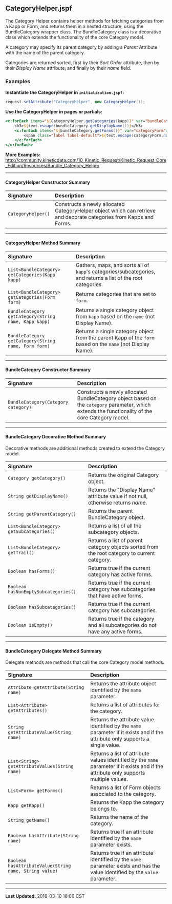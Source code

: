 ## CategoryHelper.jspf

The Category Helper contains helper methods for fetching categories from a Kapp or Form, and returns them in a nested structure, using the BundleCategory wrapper class. The BundleCategory class is a decorative class which extends the functionality of the core Category model.

A category may specify its parent category by adding a _Parent_ Attribute with the name of the parent category.

Categories are returned sorted, first by their _Sort Order_ attribute, then by their _Display Name_ attribute, and finally by their _name_ field.

### Examples

**Instantiate the CategoryHelper in `initialization.jspf`:**
```java
request.setAttribute("CategoryHelper", new CategoryHelper());
```

**Use the CategoryHelper in pages or partials:**
```jsp
<c:forEach items="${CategoryHelper.getCategories(kapp)}" var="bundleCategory">
    <h3>${text.escape(bundleCategory.getDisplayName())}</h3>
    <c:forEach items="${bundleCategory.getForms()}" var="categoryForm">
        <span class="label label-default">${text.escape(categoryForm.name)}</span>
    </c:forEach>
</c:forEach>
```

**More Examples:** <http://community.kineticdata.com/10_Kinetic_Request/Kinetic_Request_Core_Edition/Resources/Bundle_Category_Helper>  

---

#### CategoryHelper Constructor Summary
| Signature                                              | Description                                                                                                                                       |
| :----------------------------------------------------- | :------------------------------------------------------------------------------------------------------------------------------------------------ |
| `CategoryHelper()`                                     | Constructs a newly allocated CategoryHelper object which can retrieve and decorate categories from Kapps and Forms.                               |

---

#### CategoryHelper Method Summary
| Signature                                              | Description                                                                                                                                       |
| :----------------------------------------------------- | :------------------------------------------------------------------------------------------------------------------------------------------------ |
| `List<BundleCategory> getCategories(Kapp kapp)`        | Gathers, maps, and sorts all of `kapp`'s categories/subcategories, and returns a list of the root categories.                                     |
| `List<BundleCategory> getCategories(Form form)`        | Returns categories that are set to `form`.                                                                                                        |
| `BundleCategory getCategory(String name, Kapp kapp)`   | Returns a single category object from `kapp` based on the `name` (not Display Name).                                                              |
| `BundleCategory getCategory(String name, Form form)`   | Returns a single category object from the parent Kapp of the `form` based on the `name` (not Display Name).                                       |

---

#### BundleCategory Constructor Summary
| Signature                                              | Description                                                                                                                                       |
| :----------------------------------------------------- | :------------------------------------------------------------------------------------------------------------------------------------------------ |
| `BundleCategory(Category category)`                    | Constructs a newly allocated BundleCategory object based on the `category` parameter, which extends the functionality of the core Category model. |

---

#### BundleCategory Decorative Method Summary
Decorative methods are additional methods created to extend the Category model.  

| Signature                                              | Description                                                                                                                                       |
| :----------------------------------------------------- | :------------------------------------------------------------------------------------------------------------------------------------------------ |
| `Category getCategory()`                               | Returns the original Category object.                                                                                                             |
| `String getDisplayName()`                              | Returns the "Display Name" attribute value if not null, otherwise returns _name_.                                                                 |
| `String getParentCategory()`                           | Returns the parent BundleCategory object.                                                                                                         |
| `List<BundleCategory> getSubcategories()`              | Returns a list of all the subcategory objects.                                                                                                    |
| `List<BundleCategory> getTrail()`                      | Returns a list of parent category objects sorted from the root category to current category.                                                      |
| `Boolean hasForms()`                                   | Returns true if the current category has active forms.                                                                                            |
| `Boolean hasNonEmptySubcategories()`                   | Returns true if the current category has subcategories that have active forms.                                                                    |
| `Boolean hasSubcategories()`                           | Returns true if the current category has subcategories.                                                                                           |
| `Boolean isEmpty()`                                    | Returns true if the category and all subcategories do not have any active forms.                                                                  |

---

#### BundleCategory Delegate Method Summary
Delegate methods are methods that call the core Category model methods.  

| Signature                                              | Description                                                                                                                                       |
| :----------------------------------------------------- | :------------------------------------------------------------------------------------------------------------------------------------------------ |
| `Attribute getAttribute(String name)`                  | Returns the attribute object identified by the `name` parameter.                                                                                  |
| `List<Attribute> getAttributes()`                      | Returns a list of attributes for the category.                                                                                                    |
| `String getAttributeValue(String name)`                | Returns the attribute value identified by the `name` parameter if it exists and if the attribute only supports a single value.                    |
| `List<String> getAttributeValues(String name)`         | Returns a list of attribute values identified by the `name` parameter if it exists and if the attribute only supports multiple values.            |
| `List<Form> getForms()`                                | Returns a list of Form objects associated to the category.                                                                                        |
| `Kapp getKapp()`                                       | Returns the Kapp the category belongs to.                                                                                                         |
| `String getName()`                                     | Returns the name of the category.                                                                                                                 |
| `Boolean hasAttribute(String name)`                    | Returns true if an attribute identified by the `name` parameter exists.                                                                           |
| `Boolean hasAttributeValue(String name, String value)` | Returns true if an attribute identified by the `name` parameter exists and has the value identified by the `value` parameter.                     |

---

**Last Updated:** 2016-03-10 16:00 CST